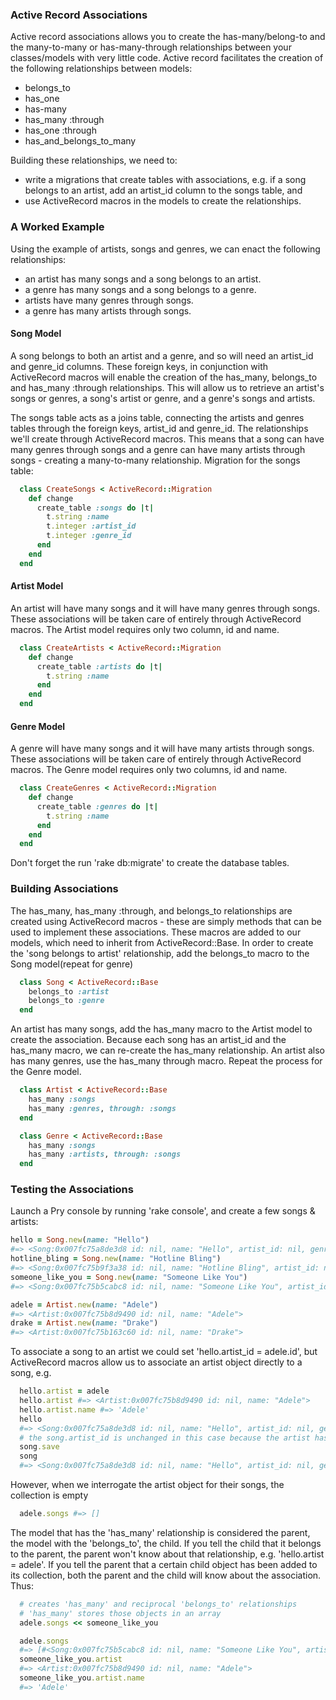 ### Active Record Associations

Active record associations allows you to create the has-many/belong-to and the many-to-many or has-many-through relationships between your classes/models with very little code. Active record facilitates the creation of the following relationships between models:
 * belongs_to
 * has_one
 * has-many
 * has_many :through
 * has_one :through
 * has_and_belongs_to_many

Building these relationships, we need to:
 * write a migrations that create tables with associations, e.g. if a song belongs to an artist, add an artist_id column to the songs table, and
 * use ActiveRecord macros in the models to create the relationships.


### A Worked Example

Using the example of artists, songs and genres, we can enact the following relationships:
  * an artist has many songs and a song belongs to an artist.
  * a genre has many songs and a song belongs to a genre.
  * artists have many genres through songs.
  * a genre has many artists through songs.

#### Song Model

A song belongs to both an artist and a genre, and so will need an artist_id and genre_id columns. These foreign keys, in conjunction with ActiveRecord macros will enable the creation of the has_many, belongs_to and has_many :through relationships. This will allow us to retrieve an artist's songs or genres, a song's artist or genre, and a genre's songs and artists.

The songs table acts as a joins table, connecting the artists and genres tables through the foreign keys, artist_id and genre_id. The relationships we'll create through ActiveRecord macros. This means that a song can have many genres through songs and a genre can have many artists through songs - creating a many-to-many relationship. Migration for the songs table:

```ruby
  class CreateSongs < ActiveRecord::Migration
    def change
      create_table :songs do |t|
        t.string :name
        t.integer :artist_id
        t.integer :genre_id
      end
    end
  end
```

#### Artist Model

An artist will have many songs and it will have many genres through songs. These associations will be taken care of entirely through ActiveRecord macros. The Artist model requires only two column, id and name.

```ruby
  class CreateArtists < ActiveRecord::Migration
    def change
      create_table :artists do |t|
        t.string :name
      end
    end
  end
```

#### Genre Model

A genre will have many songs and it will have many artists through songs. These associations will be taken care of entirely through ActiveRecord macros. The Genre model requires only two columns, id and name.

```ruby
  class CreateGenres < ActiveRecord::Migration
    def change
      create_table :genres do |t|
        t.string :name
      end
    end
  end
```

Don't forget the run 'rake db:migrate' to create the database tables.


### Building Associations

The has_many, has_many :through, and belongs_to relationships are created using ActiveRecord macros - these are simply methods that can be used to implement these associations. These macros are added to our models, which need to inherit from ActiveRecord::Base. In order to create the 'song belongs to artist' relationship, add the belongs_to macro to the Song model(repeat for genre)

```ruby
  class Song < ActiveRecord::Base
    belongs_to :artist
    belongs_to :genre
  end
```

An artist has many songs, add the has_many macro to the Artist model to create the association. Because each song has an artist_id and the has_many macro, we can re-create the has_many relationship. An artist also has many genres, use the has_many through macro. Repeat the process for the Genre model.

```ruby
  class Artist < ActiveRecord::Base
    has_many :songs
    has_many :genres, through: :songs
  end

  class Genre < ActiveRecord::Base
    has_many :songs
    has_many :artists, through: :songs
  end
```

### Testing the Associations

Launch a Pry console by running 'rake console', and create a few songs & artists:

```ruby
hello = Song.new(name: "Hello")
#=> <Song:0x007fc75a8de3d8 id: nil, name: "Hello", artist_id: nil, genre_id: nil>
hotline_bling = Song.new(name: "Hotline Bling")
#=> <Song:0x007fc75b9f3a38 id: nil, name: "Hotline Bling", artist_id: nil, genre_id: nil>
someone_like_you = Song.new(name: "Someone Like You")
#=> <Song:0x007fc75b5cabc8 id: nil, name: "Someone Like You", artist_id: nil, genre_id: nil>

adele = Artist.new(name: "Adele")
#=> <Artist:0x007fc75b8d9490 id: nil, name: "Adele">
drake = Artist.new(name: "Drake")
#=> <Artist:0x007fc75b163c60 id: nil, name: "Drake">
```

To associate a song to an artist we could set 'hello.artist_id = adele.id', but ActiveRecord macros allow us to associate an artist object directly to a song, e.g.

```ruby
  hello.artist = adele
  hello.artist #=> <Artist:0x007fc75b8d9490 id: nil, name: "Adele">
  hello.artist.name #=> 'Adele'
  hello
  #=> <Song:0x007fc75a8de3d8 id: nil, name: "Hello", artist_id: nil, genre_id: nil>
  # the song.artist_id is unchanged in this case because the artist has not been saved and so has no id. When the song/artist is saved, e.g 'song.save' => song.artist_id is updated with the artist's id.
  song.save
  song
  #=> <Song:0x007fc75a8de3d8 id: nil, name: "Hello", artist_id: nil, genre_id: 1>
```

However, when we interrogate the artist object for their songs, the collection is empty

```ruby
  adele.songs #=> []
```

The model that has the 'has_many' relationship is considered the parent, the model with the 'belongs_to', the child. If you tell the child that it belongs to the parent, the parent won't know about that relationship, e.g. 'hello.artist = adele'. If you tell the parent that a certain child object has been added to its collection, both the parent and the child will know about the association. Thus:

```ruby
  # creates 'has_many' and reciprocal 'belongs_to' relationships
  # 'has_many' stores those objects in an array
  adele.songs << someone_like_you

  adele.songs
  #=> [#<Song:0x007fc75b5cabc8 id: nil, name: "Someone Like You", artist_id: nil, genre_id: nil>]
  someone_like_you.artist
  #=> <Artist:0x007fc75b8d9490 id: nil, name: "Adele">
  someone_like_you.artist.name
  #=> 'Adele'
```
